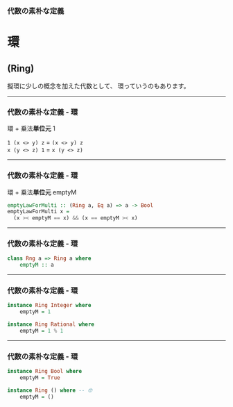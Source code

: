 ### 代数の素朴な定義
# 環
## (Ring)

<aside class="notes">
擬環に少しの概念を加えた代数として、
環っていうのもあります。
</aside>

- - - - -

### 代数の素朴な定義 - 環

環 + 乗法**単位元** 1

`1 (x <> y) z` = `(x <> y) z`  
`x (y <> z) 1` = `x (y <> z)`

- - - - -

### 代数の素朴な定義 - 環

環 + 乗法**単位元** emptyM

```haskell
emptyLawForMulti :: (Ring a, Eq a) => a -> Bool
emptyLawForMulti x =
  (x >< emptyM == x) && (x == emptyM >< x)
```

- - - - -

### 代数の素朴な定義 - 環

```haskell
class Rng a => Ring a where
    emptyM :: a
```

- - - - -

### 代数の素朴な定義 - 環

```haskell
instance Ring Integer where
    emptyM = 1

instance Ring Rational where
    emptyM = 1 % 1
```

- - - - -

### 代数の素朴な定義 - 環

```haskell
instance Ring Bool where
    emptyM = True

instance Ring () where -- 🤓
    emptyM = ()
```
